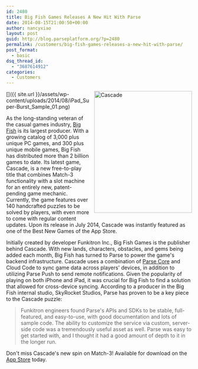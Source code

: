 ```yaml
---
id: 2480
title: Big Fish Games Releases A New Hit With Parse
date: 2014-08-15T21:00:50+00:00
author: nancyxiao
layout: post
guid: http://blog.parseplatform.org/?p=2480
permalink: /customers/big-fish-games-releases-a-new-hit-with-parse/
post_format:
  - basic
dsq_thread_id:
  - "3687614912"
categories:
  - Customers
---
```

[<img class="alignnone wp-image-2481" style="border: 0pt none; float: right; padding-left: 10px; padding-bottom: 10px;" src="{{ site.url }}/assets/wp-content/uploads/2014/08/iPad_Super-Burst_Sample_01-241x300.png" alt="Cascade" width="265" height="330" />]({{ site.url }}/assets/wp-content/uploads/2014/08/iPad_Super-Burst_Sample_01.png)

As the long-standing veteran of the casual games industry, [Big Fish](http://www.bigfishgames.com/) is its largest producer. With a growing catalog of 3,000 plus unique PC games, and 300 plus unique mobile games, Big Fish has distributed more than 2 billion games to date. Its latest game, Cascade, is a new free-to-play title that combines Match-3 functionality with a slot machine for an entirely new, patent-pending game mechanic. Currently, the game features over 140 handcrafted puzzles to be solved by players, with even more to come with regular content updates. Upon its release in July 2014, Cascade was instantly featured as one of the Best New Games of the App Store.

Initially created by developer Funkitron Inc., Big Fish Games is the publisher behind Cascade. With new lands, characters, obstacles, and gems being added each month, Big Fish has turned to Parse to power the game's backend infrastructure. Cascade uses a combination of [Parse Core](https://parse.com/products/core) and Cloud Code to sync game data across players' devices, in addition to utilizing Parse Push to send remote notifications. Given the popularity of playing on both iPhone and iPad, it was crucial for Big Fish to find a solution that allowed for cross-device syncing. According to a producer in the Big Fish internal studio, SkyRocket Studios, Parse has proven to be a key piece to the Cascade puzzle:

> Funkitron engineers found Parse's APIs and SDKs to be stable, full-featured, and easy-to-use, with good documentation and lots of sample code. The ability to customize the service via custom, server-side code was a tremendously useful asset as well. Parse was easy to get started with, and I thought it had a good amount of depth to it in the longer run.

Don't miss Cascade's new spin on Match-3! Available for download on the [App Store](https://itunes.apple.com/us/app/cascade/id690852527?mt=8) today.